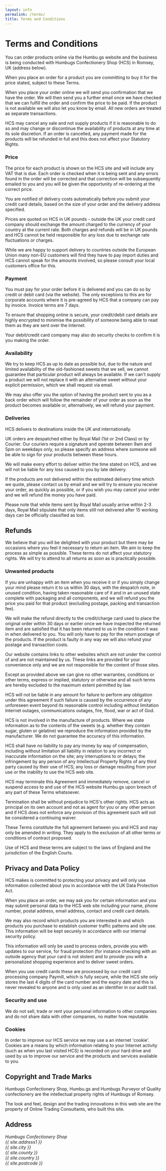 ```yaml
---
layout: info
permalink: /terms/
title: Terms and Conditions
---
```

# Terms and Conditions

You can order products online via the Humbu.gs website and the business is being conducted with Humbugs Confectionery Shop (HCS) in Romsey, UK (address below).

When you place an order for a product you are committing to buy it for the price stated, subject to these Terms.

When you place your order online we will send you confirmation that we have the order. We will then send you a further email once we have checked that we can fulfill the order and confirm the price to be paid. If the product is not available we will also let you know by email. All new orders are treated as separate transactions.

HCS may cancel any sale and not supply products if it is reasonable to do so and may change or discontinue the availability of products at any time at its sole discretion. If an order is cancelled, any payment made for the products will be refunded in full and this does not affect your Statutory Rights.

### Price

The price for each product is shown on the HCS site and will include any VAT that is due. Each order is checked when it is being sent and any errors found in the order will be corrected and that correction will be subsequently emailed to you and you will be given the opportunity of re-ordering at the correct price.

You are notified of delivery costs automatically before you submit your credit card details, based on the size of your order and the delivery address specified.

Prices are quoted on HCS in UK pounds - outside the UK your credit card company should exchange the amount charged to the currency of your country at the current rate. Both charges and refunds will be in UK pounds and HCS cannot be held responsible for any loss due to exchange rate fluctuations or charges.

While we are happy to support delivery to countries outside the European Union many non-EU customers will find they have to pay import duties and HCS cannot speak for the amounts involved, so please consult your local customers office for this.

### Payment

You must pay for your order before it is delivered and you can do so by credit or debit card (via the website). The only exceptions to this are for corporate accounts where it is pre-agreed by HCS that a company can pay by invoice. Invoice terms are 7 days.

To ensure that shopping online is secure, your credit/debit card details are highly encrypted to minimise the possibility of someone being able to read them as they are sent over the Internet.

Your debit/credit card company may also do security checks to confirm it is you making the order.

### Availability

We try to keep HCS as up to date as possible but, due to the nature and limited availability of the old-fashioned sweets that we sell, we cannot guarantee that particular product will always be available. If we can't supply a product we will not replace it with an alternative sweet without your explicit permission, which we shall request via email.

We may also offer you the option of having the product sent to you as a back order which will follow the remainder of your order as soon as the product becomes available or, alternatively, we will refund your payment.

### Deliveries

HCS delivers to destinations inside the UK and internationally.

UK orders are despatched either by Royal Mail (1st or 2nd Class) or by Courier. Our couriers require a signature and operate between 9am and 5pm on weekdays only, so please specify an address where someone will be able to sign for your products between these hours.

We will make every effort to deliver within the time stated on HCS, and we will not be liable for any loss caused to you by late delivery.

If the products are not delivered within the estimated delivery time which we quote, please contact us by email and we will try to ensure you receive your order, as quickly as possible, or if you wish you may cancel your order and we will refund the money you have paid.

Please note that while items sent by Royal Mail usually arrive within 2-3 days, Royal Mail stipulate that only items still not delivered after 15 working days can be officially classified as lost.

## Refunds

We believe that you will be delighted with your product but there may be occasions where you feel it necessary to return an item. We aim to keep the process as simple as possible. These terms do not affect your statutory rights.
We will try to attend to all returns as soon as is practically possible.

### Unwanted products

If you are unhappy with an item when you receive it or if you simply change your mind please return it to us within 30 days, with the despatch note, in unused condition, having taken reasonable care of it and in an unused state complete with packaging and all components, and we will refund you the price you paid for that product (excluding postage, packing and transaction fee).

We will make the refund directly to the credit/charge card used to place the original order within 30 days or earlier once we have inspected the returned item and are satisfied that it has been returned to us in the condition it was in when delivered to you. You will only have to pay for the return postage of the products. If the product is faulty in any way we will also refund your postage and transaction costs.

Our website contains links to other websites which are not under the control of and are not maintained by us. These links are provided for your convenience only and we are not responsible for the content of those sites.

Except as provided above we can give no other warranties, conditions or other terms, express or implied, statutory or otherwise and all such terms are hereby excluded to the maximum extent permitted by law.

HCS will not be liable in any amount for failure to perform any obligation under this agreement if such failure is caused by the occurrence of any unforeseen event beyond its reasonable control including without limitation Internet outages, communications outages, fire, flood, war or act of God.

HCS is not involved in the manufacture of products. Where we state information as to the contents of the sweets (e.g. whether they contain sugar, gluten or gelatine) we reproduce the information provided by the manufacturer. We do not guarantee the accuracy of this information.

HCS shall have no liability to pay any money by way of compensation, including without limitation all liability in relation to any incorrect or inaccurate information on the site; any interruptions to or delays; the infringement by any person of any Intellectual Property Rights of any third party caused by their use of HCS; any loss or damage resulting from your use or the inability to use the HCS web site.

HCS may terminate this Agreement and immediately remove, cancel or suspend access to and use of the HCS website Humbu.gs upon breach of any part of these Terms whatsoever.

Termination shall be without prejudice to HCS's other rights.
HCS acts as principal on its own account and not as agent for you or any other person and if HCS does not enforce any provision of this agreement such will not be considered a continuing waiver.

These Terms constitute the full agreement between you and HCS and may only be amended in writing. They apply to the exclusion of all other terms or conditions of contract proposed.

Use of HCS and these terms are subject to the laws of England and the jurisdiction of the English Courts.

## Privacy and Data Policy

HCS makes is committed to protecting your privacy and will only use information collected about you in accordance with the UK Data Protection Act.

When you place an order, we may ask you for certain information and you may submit personal data to the HCS web site including your name, phone number, postal address, email address, contact and credit card details.

We may also record which products you are interested in and which products you purchase to establish customer traffic patterns and site use. This information will be kept securely in accordance with our internal security policy.

This information will only be used to process orders, provide you with updates to our service, for fraud protection (for instance checking with an outside agency that your card is not stolen) and to provide you with a personalized shopping experience and to deliver sweet orders.

When you use credit cards these are processed by our credit card processing company Paymill, which is fully secure, while the HCS site only stores the last 4 digits of the card number and the expiry date and this is never revealed to anyone and is only used as an identifier in our audit trail.

### Security and use

We do not sell, trade or rent your personal information to other companies and do not share data with other companies, no matter how reputable.

### Cookies

In order to improve our HCS service we may use a an internet 'cookie'. Cookies are a means by which information relating to your Internet activity (such as when you last visited HCS) is recorded on your hard drive and used by us to improve our service and the products and services available to you.

## Copyright and Trade Marks

Humbugs Confectionery Shop, Humbu.gs and Humbugs Purveyor of Quality confectionery are the intellectual property rights of Humbugs of Romsey.

The look and feel, design and the trading innovations in this web site are the property of Online Trading Consultants, who built this site.

## Address

<address class='terms'>
  Humbugs Confectionery Shop<br />
  {{ site.address1 }}<br />
  {{ site.city }}<br />
  {{ site.county }}<br />
  {{ site.country }}<br />
  {{ site.postcode }}
</address>